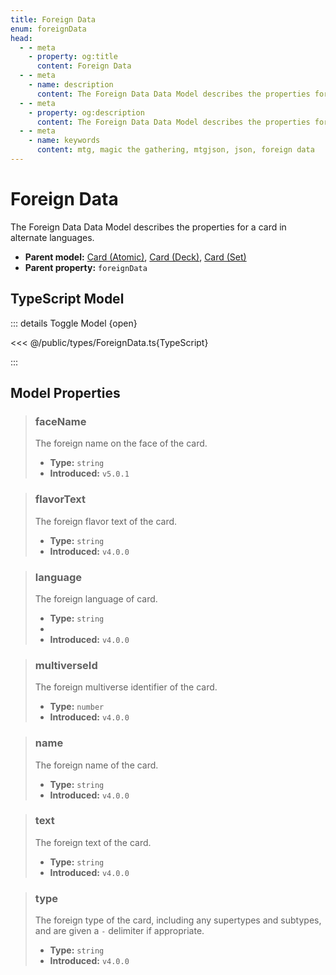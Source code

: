```yaml
---
title: Foreign Data
enum: foreignData
head:
  - - meta
    - property: og:title
      content: Foreign Data
  - - meta
    - name: description
      content: The Foreign Data Data Model describes the properties for a card in alternate languages.
  - - meta
    - property: og:description
      content: The Foreign Data Data Model describes the properties for a card in alternate languages.
  - - meta
    - name: keywords
      content: mtg, magic the gathering, mtgjson, json, foreign data
---
```


# Foreign Data

The Foreign Data Data Model describes the properties for a card in alternate languages.

- **Parent model:** [Card (Atomic)](/data-models/card/card-atomic/), [Card (Deck)](/data-models/card/card-deck/), [Card (Set)](/data-models/card/card-set/)
- **Parent property:** `foreignData`

## TypeScript Model

::: details Toggle Model {open}

<<< @/public/types/ForeignData.ts{TypeScript}

:::

## Model Properties

> ### faceName <DocBadge type="warning" text="optional" />
>
> The foreign name on the face of the card.
>
> - **Type:** `string`
> - **Introduced:** `v5.0.1`

> ### flavorText <DocBadge type="warning" text="optional" />
>
> The foreign flavor text of the card.
>
> - **Type:** `string`
> - **Introduced:** `v4.0.0`

> ### language
>
> The foreign language of card.
>
> - **Type:** `string`
> - <ExampleField type='language'/>
> - **Introduced:** `v4.0.0`

> ### multiverseId <DocBadge type="warning" text="optional" />
>
> The foreign multiverse identifier of the card.
>
> - **Type:** `number`
> - **Introduced:** `v4.0.0`

> ### name
>
> The foreign name of the card.
>
> - **Type:** `string`
> - **Introduced:** `v4.0.0`

> ### text <DocBadge type="warning" text="optional" />
>
> The foreign text of the card.
>
> - **Type:** `string`
> - **Introduced:** `v4.0.0`

> ### type <DocBadge type="warning" text="optional" />
>
> The foreign type of the card, including any supertypes and subtypes, and are given a `-` delimiter if appropriate.
>
> - **Type:** `string`
> - **Introduced:** `v4.0.0`
